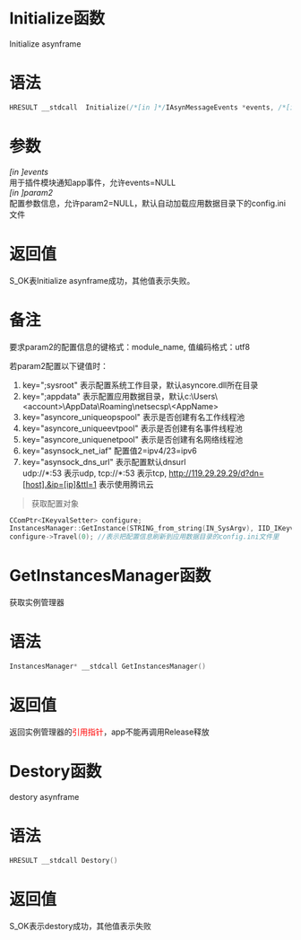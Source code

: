 # Initialize函数  

Initialize asynframe  

# 语法  
```c++   
HRESULT __stdcall  Initialize(/*[in ]*/IAsynMessageEvents *events, /*[in ]*/IKeyvalSetter *param2 )  
```  

# 参数  
*[in ]events*  
用于插件模块通知app事件，允许events=NULL  
*[in ]param2*  
配置参数信息，允许param2=NULL，默认自动加载应用数据目录下的config.ini文件  

# 返回值  
S_OK表Initialize asynframe成功，其他值表示失败。  

# 备注  
要求param2的配置信息的键格式：module_name, 值编码格式：utf8  

若param2配置以下键值时： 
1. key=";sysroot" 表示配置系统工作目录，默认asyncore.dll所在目录  
2. key=";appdata" 表示配置应用数据目录，默认c:\Users\\\<account>\AppData\Roaming\netsecsp\\\<AppName>  
3. key="asyncore_uniqueopspool" 表示是否创建有名工作线程池  
4. key="asyncore_uniqueevtpool" 表示是否创建有名事件线程池  
5. key="asyncore_uniquenetpool" 表示是否创建有名网络线程池  
6. key="asynsock_net_iaf" 配置值2=ipv4/23=ipv6  
7. key="asynsock_dns_url" 表示配置默认dnsurl  
udp://\*:53 表示udp, tcp://\*:53 表示tcp, http://119.29.29.29/d?dn=[host].&ip=[ip]&ttl=1 表示使用腾讯云  

> 获取配置对象  
```c++   
CComPtr<IKeyvalSetter> configure;
InstancesManager::GetInstance(STRING_from_string(IN_SysArgv), IID_IKeyvalSetter, &configure);
configure->Travel(0); //表示把配置信息刷新到应用数据目录的config.ini文件里  
```  

# GetInstancesManager函数  
获取实例管理器  

# 语法  
```c++  
InstancesManager* __stdcall GetInstancesManager()  
```  

# 返回值  
返回实例管理器的<font color=red>引用指针</font>，app不能再调用Release释放  

# Destory函数  
destory asynframe  

# 语法  
```c++  
HRESULT __stdcall Destory()  
```  

# 返回值  
S_OK表示destory成功，其他值表示失败  